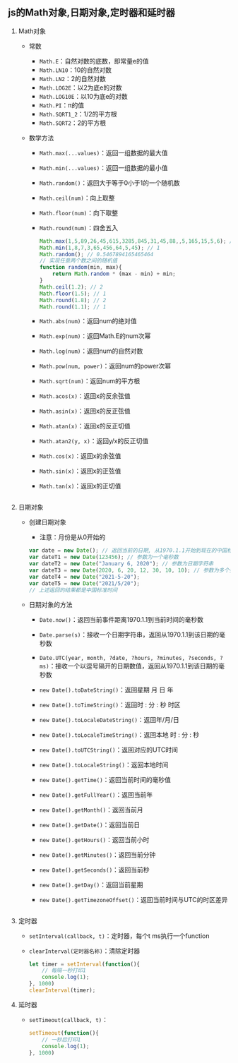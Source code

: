 ## js的Math对象,日期对象,定时器和延时器

1. Math对象

   * 常数
     * `Math.E`：自然对数的底数，即常量e的值
     * `Math.LN10`：10的自然对数
     * `Math.LN2`：2的自然对数
     * `Math.LOG2E`：以2为底e的对数
     * `Math.LOG10E`：以10为底e的对数
     * `Math.PI`：π的值
     * `Math.SQRT1_2`：1/2的平方根
     * `Math.SQRT2`：2的平方根

   * 数学方法

     * `Math.max(...values)`：返回一组数据的最大值

     * `Math.min(...values)`：返回一组数据的最小值

     * `Math.random()`：返回大于等于0小于1的一个随机数

     * `Math.ceil(num)`：向上取整

     * `Math.floor(num)`：向下取整

     * `Math.round(num)`：四舍五入

       ```js
       Math.max(1,5,89,26,45,615,3285,845,31,45,88,,5,165,15,5,6); // 3285
       Math.min(1,8,7,3,65,456,64,5,45); // 1
       Math.random(); // 0.5467894165465464
       // 实现任意两个数之间的随机值
       function random(min, max){
           return Math.random * (max - min) + min;
       }
       Math.ceil(1.2); // 2
       Math.floor(1.5); // 1
       Math.round(1.8); // 2
       Math.round(1.1); // 1
       ```

     * `Math.abs(num)`：返回num的绝对值

     * `Math.exp(num)`：返回Math.E的num次幂

     * `Math.log(num)`：返回num的自然对数

     * `Math.pow(num, power)`：返回num的power次幂

     * `Math.sqrt(num)`：返回num的平方根

     * `Math.acos(x)`：返回x的反余弦值

     * `Math.asin(x)`：返回x的反正弦值

     * `Math.atan(x)`：返回x的反正切值

     * `Math.atan2(y, x)`：返回y/x的反正切值

     * `Math.cos(x)`：返回x的余弦值

     * `Math.sin(x)`：返回x的正弦值

     * `Math.tan(x)`：返回x的正切值
     
       ```js
       ```
     
       

2. 日期对象

   * 创建日期对象

     * 注意：月份是从0开始的

     ```js
     var date = new Date(); // 返回当前的日期, 从1970.1.1开始到现在的中国标准时间
     var dateT1 = new Date(123456); // 参数为一个毫秒数
     var dateT2 = new Date("January 6, 2020"); // 参数为日期字符串
     var dateT3 = new Date(2020, 6, 20, 12, 30, 10, 10); // 参数为多个整数值, 年月日时分秒毫秒
     var dateT4 = new Date("2021-5-20");
     var dateT5 = new Date("2021/5/20");
     // 上述返回的结果都是中国标准时间
     ```
     
   * 日期对象的方法

     * `Date.now()`：返回当前事件距离1970.1.1到当前时间的毫秒数

     * `Date.parse(s)`：接收一个日期字符串，返回从1970.1.1到该日期的毫秒数

     * `Date.UTC(year, month, ?date, ?hours, ?minutes, ?seconds, ?ms)`：接收一个以逗号隔开的日期数值，返回从1970.1.1到该日期的毫秒数

     * `new Date().toDateString()`：返回星期  月  日  年

     * `new Date().toTimeString()`：返回时 : 分 : 秒  时区

     * `new Date().toLocaleDateString()`：返回年/月/日

     * `new Date().toLocaleTimeString()`：返回本地 时 : 分 : 秒

     * `new Date().toUTCString()`：返回对应的UTC时间

     * `new Date().toLocaleString()`：返回本地时间

     * `new Date().getTime()`：返回当前时间的毫秒值

     * `new Date().getFullYear()`：返回当前年

     * `new Date().getMonth()`：返回当前月

     * `new Date().getDate()`：返回当前日

     * `new Date().getHours()`：返回当前小时

     * `new Date().getMinutes()`：返回当前分钟

     * `new Date().getSeconds()`：返回当前秒

     * `new Date().getDay()`：返回当前星期

     * `new Date().getTimezoneOffset()`：返回当前时间与UTC的时区差异

       ```js
       ```

       

3. 定时器

   * `setInterval(callback, t)`：定时器，每个t ms执行一个function

   * `clearInterval(定时器名称)`：清除定时器

     ```js
     let timer = setInterval(function(){
         // 每隔一秒打印1
         console.log(1);
     }, 1000)
     clearInterval(timer);
     ```

     

4. 延时器

   * `setTimeout(callback, t)`：

     ```js
     setTimeout(function(){
         // 一秒后打印1
         console.log(1);
     }, 1000)
     ```

     